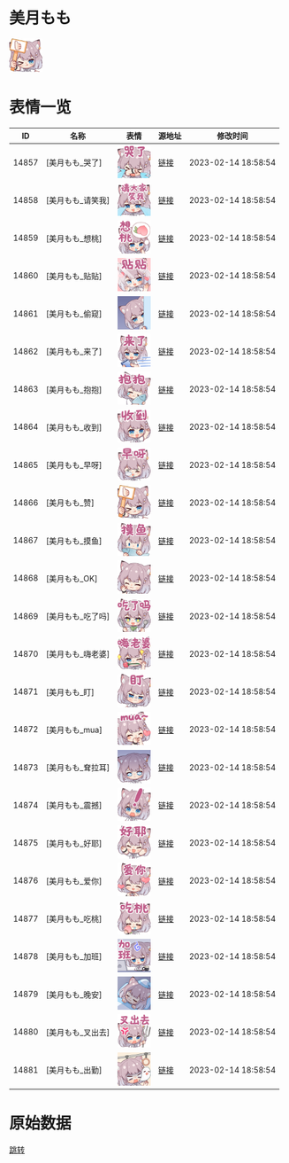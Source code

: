 # 美月もも

<img src="./cover.png" height="60" alt="cover" />

# 表情一览

|ID|名称|表情|源地址|修改时间|
|----|----|----|----|----|
|14857|[美月もも_哭了]|<img src="./pic/014857_%5B美月もも_哭了%5D.png" height="60" alt="哭了"/>|[链接](https://i0.hdslb.com/bfs/emote/08b2a882058426b08810b10a0baa8229934d3aa6.png)|2023-02-14 18:58:54|
|14858|[美月もも_请笑我]|<img src="./pic/014858_%5B美月もも_请笑我%5D.png" height="60" alt="请笑我"/>|[链接](https://i0.hdslb.com/bfs/emote/3afbc5b8d8e6231f2ea5c87eed8340586d631e78.png)|2023-02-14 18:58:54|
|14859|[美月もも_想桃]|<img src="./pic/014859_%5B美月もも_想桃%5D.png" height="60" alt="想桃"/>|[链接](https://i0.hdslb.com/bfs/emote/322e6fb8138da776f846fc16e3ca7cb4f4e6225a.png)|2023-02-14 18:58:54|
|14860|[美月もも_贴贴]|<img src="./pic/014860_%5B美月もも_贴贴%5D.png" height="60" alt="贴贴"/>|[链接](https://i0.hdslb.com/bfs/emote/18e7d34c01a14cc26cb10c55db71e871fde57ddc.png)|2023-02-14 18:58:54|
|14861|[美月もも_偷窥]|<img src="./pic/014861_%5B美月もも_偷窥%5D.png" height="60" alt="偷窥"/>|[链接](https://i0.hdslb.com/bfs/emote/ac6420482a6be07097fc6e433b019a9a0b3b4438.png)|2023-02-14 18:58:54|
|14862|[美月もも_来了]|<img src="./pic/014862_%5B美月もも_来了%5D.png" height="60" alt="来了"/>|[链接](https://i0.hdslb.com/bfs/emote/48c57649b11e5da54251c89c67bf6a7205e54ea4.png)|2023-02-14 18:58:54|
|14863|[美月もも_抱抱]|<img src="./pic/014863_%5B美月もも_抱抱%5D.png" height="60" alt="抱抱"/>|[链接](https://i0.hdslb.com/bfs/emote/4c1e1d49bfe9012e9d7dfb75c6df98f14dcf88ba.png)|2023-02-14 18:58:54|
|14864|[美月もも_收到]|<img src="./pic/014864_%5B美月もも_收到%5D.png" height="60" alt="收到"/>|[链接](https://i0.hdslb.com/bfs/emote/ef23773554b1d83111d98d95e1955eda31e12e3e.png)|2023-02-14 18:58:54|
|14865|[美月もも_早呀]|<img src="./pic/014865_%5B美月もも_早呀%5D.png" height="60" alt="早呀"/>|[链接](https://i0.hdslb.com/bfs/emote/23f31682a7154db383f1a51333aa754afb1e787d.png)|2023-02-14 18:58:54|
|14866|[美月もも_赞]|<img src="./pic/014866_%5B美月もも_赞%5D.png" height="60" alt="赞"/>|[链接](https://i0.hdslb.com/bfs/emote/ea790e4192f90e8fee87a9bb941c3d38f5e57e35.png)|2023-02-14 18:58:54|
|14867|[美月もも_摸鱼]|<img src="./pic/014867_%5B美月もも_摸鱼%5D.png" height="60" alt="摸鱼"/>|[链接](https://i0.hdslb.com/bfs/emote/7b3c3389206169390c3fd9967e9c958ec641767d.png)|2023-02-14 18:58:54|
|14868|[美月もも_OK]|<img src="./pic/014868_%5B美月もも_OK%5D.png" height="60" alt="OK"/>|[链接](https://i0.hdslb.com/bfs/emote/81fb469249bb8e104b61de15fb54be31f958dbd2.png)|2023-02-14 18:58:54|
|14869|[美月もも_吃了吗]|<img src="./pic/014869_%5B美月もも_吃了吗%5D.png" height="60" alt="吃了吗"/>|[链接](https://i0.hdslb.com/bfs/emote/fce8e9dbf9489d0f53b17c6fa0c4e35c68b35a06.png)|2023-02-14 18:58:54|
|14870|[美月もも_嗨老婆]|<img src="./pic/014870_%5B美月もも_嗨老婆%5D.png" height="60" alt="嗨老婆"/>|[链接](https://i0.hdslb.com/bfs/emote/c4b45aa76060f5f1bc120465846a94233183a42f.png)|2023-02-14 18:58:54|
|14871|[美月もも_盯]|<img src="./pic/014871_%5B美月もも_盯%5D.png" height="60" alt="盯"/>|[链接](https://i0.hdslb.com/bfs/emote/9e077dc9f3b88d3a42ff6035bc3eed615299887c.png)|2023-02-14 18:58:54|
|14872|[美月もも_mua]|<img src="./pic/014872_%5B美月もも_mua%5D.png" height="60" alt="mua"/>|[链接](https://i0.hdslb.com/bfs/emote/3a9d2e0c9ce0607a56557f5f658c6deebd3e0f6f.png)|2023-02-14 18:58:54|
|14873|[美月もも_耷拉耳]|<img src="./pic/014873_%5B美月もも_耷拉耳%5D.png" height="60" alt="耷拉耳"/>|[链接](https://i0.hdslb.com/bfs/emote/fd28c8fb4ab378bd4a18441f8bc4f134e2715f70.png)|2023-02-14 18:58:54|
|14874|[美月もも_震撼]|<img src="./pic/014874_%5B美月もも_震撼%5D.png" height="60" alt="震撼"/>|[链接](https://i0.hdslb.com/bfs/emote/8d657ad603f1d648e5ab8108d13e90df35ba1519.png)|2023-02-14 18:58:54|
|14875|[美月もも_好耶]|<img src="./pic/014875_%5B美月もも_好耶%5D.png" height="60" alt="好耶"/>|[链接](https://i0.hdslb.com/bfs/emote/ae3db13c21a7c370ede3cd8d15d11b7b66e938e3.png)|2023-02-14 18:58:54|
|14876|[美月もも_爱你]|<img src="./pic/014876_%5B美月もも_爱你%5D.png" height="60" alt="爱你"/>|[链接](https://i0.hdslb.com/bfs/emote/b216488027c34042a993e614ce69f9cb4e75e9a3.png)|2023-02-14 18:58:54|
|14877|[美月もも_吃桃]|<img src="./pic/014877_%5B美月もも_吃桃%5D.png" height="60" alt="吃桃"/>|[链接](https://i0.hdslb.com/bfs/emote/bee2e1a3fed2604bce24033e9e74c2f94c6e2e7d.png)|2023-02-14 18:58:54|
|14878|[美月もも_加班]|<img src="./pic/014878_%5B美月もも_加班%5D.png" height="60" alt="加班"/>|[链接](https://i0.hdslb.com/bfs/emote/f25d1090a879a730221156a25c32f464110751fd.png)|2023-02-14 18:58:54|
|14879|[美月もも_晚安]|<img src="./pic/014879_%5B美月もも_晚安%5D.png" height="60" alt="晚安"/>|[链接](https://i0.hdslb.com/bfs/emote/c33b5ba3a53bbbd603c09d294e6096c0a2b16942.png)|2023-02-14 18:58:54|
|14880|[美月もも_叉出去]|<img src="./pic/014880_%5B美月もも_叉出去%5D.png" height="60" alt="叉出去"/>|[链接](https://i0.hdslb.com/bfs/emote/ba5d956d47021c75fccd4681fcf7ea56855ec695.png)|2023-02-14 18:58:54|
|14881|[美月もも_出勤]|<img src="./pic/014881_%5B美月もも_出勤%5D.png" height="60" alt="出勤"/>|[链接](https://i0.hdslb.com/bfs/emote/92944a40b84aa6e2b409242142cf587f507c48dc.png)|2023-02-14 18:58:54|

# 原始数据

[跳转](./raw.json)

